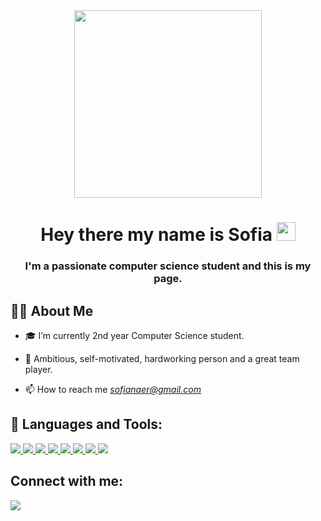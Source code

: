 <div id="header" align="center">
  <img src="https://media2.giphy.com/media/k0ijJhqrUP4T2EvmJ1/giphy.gif?cid=ecf05e479x41w7q451rxphwy3yzxgidj4y4ix06m67hx49lx&rid=giphy.gif&ct=g" width="300"/>
</div>

<h1 align="center">
  Hey there my name is Sofia 
  <img src="https://media.giphy.com/media/hvRJCLFzcasrR4ia7z/giphy.gif" width="30px"/>
</h1>

<h3 align="center">I'm a passionate computer science student and this is my page.</h3>
           
## 👩‍🦰 About Me
 
- 🎓 I’m currently 2nd year Computer Science student.
 
- 💪 Ambitious, self-motivated, hardworking person and a great team player.
 
- 📫 How to reach me *sofianaer@gmail.com* 
 
## 🚀 Languages and Tools:
 
<p align="left"> 
    <a href="https://www.java.com" target="_blank"> <img src="https://img.icons8.com/color/48/000000/java-coffee-cup-logo.png"/> </a>
    <a href="https://reactjs.org/" target="_blank"> <img src="https://img.icons8.com/color/48/000000/react-native.png"/> </a> </a> 
    <a href="https://developer.mozilla.org/en-US/docs/Web/JavaScript" target="_blank"> <img src="https://img.icons8.com/color/48/000000/javascript.png"/> </a> 
    <a href="https://www.w3.org/html/" target="_blank"> <img src="https://img.icons8.com/color/48/000000/html-5.png"/> </a> 
    <a href="https://www.w3schools.com/css/" target="_blank"> 
    <img src="https://img.icons8.com/color/48/000000/css3.png"/> </a> 
    <a href="https://getbootstrap.com" target="_blank"> 
    <img src="https://img.icons8.com/color/48/000000/bootstrap.png"/> <a> 
    <a href="https://www.python.org" target="_blank"> 
    <img src="https://img.icons8.com/color/48/000000/python.png"/> </a> 
    <a style="padding-right:8px;" href="https://nodejs.org" target="_blank"> 
    <img src="https://img.icons8.com/color/48/000000/nodejs.png"/> </a> 
 </a>
</p>
 
 
## Connect with me:
<p align="left">
<a href = "https://www.linkedin.com/in/sofia-naer-50a662199/"><img src="https://img.icons8.com/fluent/48/000000/linkedin.png"/></a>
</p>


